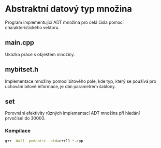 # Abstraktní datový typ množina

Program implementující ADT množina pro celá čísla pomocí charakteristického vektoru.

## main.cpp

Ukázka práce s objektem množiny.

## mybitset.h

Implementace množiny pomocí bitového pole, kde typ, který se používá pro uchování bitové informace, je dán parametrem šablony.

## set

Porovnání efektivity různých implementací ADT množina při hledání prvočísel do 30000.

### Kompilace

```bash
g++ -Wall -pedantic -std=c++11 *.cpp
```